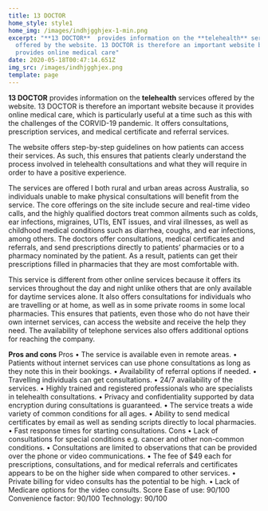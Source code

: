```yaml
---
title: 13 DOCTOR
home_style: style1
home_img: /images/indhjgghjex-1-min.png
excerpt: "**13 DOCTOR**  provides information on the **telehealth** services
  offered by the website. 13 DOCTOR is therefore an important website because it
  provides online medical care"
date: 2020-05-18T00:47:14.651Z
img_src: /images/indhjgghjex.png
template: page
---
```

**13 DOCTOR**  provides information on the **telehealth** services offered by the website. 13 DOCTOR is therefore an important website because it provides online medical care, which is particularly useful at a time such as this with the challenges of the CORVID-19 pandemic. It offers consultations, prescription services, and medical certificate and referral services.

 The website offers step-by-step guidelines on how patients can access their services. As such, this ensures that patients clearly understand the process involved in telehealth consultations and what they will require in order to have a positive experience. 

The services are offered I both rural and urban areas across Australia, so individuals unable to make physical consultations will benefit from the service.  The core offerings on the site include secure and real-time video calls, and the highly qualified doctors treat common ailments such as colds, ear infections, migraines, UTIs, ENT issues, and viral illnesses, as well as childhood medical conditions such as diarrhea, coughs, and ear infections, among others. The doctors offer consultations, medical certificates and referrals, and send prescriptions directly to patients’ pharmacies or to a pharmacy nominated by the patient. As a result, patients can get their prescriptions filled in pharmacies that they are most comfortable with. 


This service is different from other online services because it offers its services throughout the day and night unlike others that are only available for daytime services alone. It also offers consultations for individuals who are travelling or at home, as well as in some private rooms in some local pharmacies. This ensures that patients, even those who do not have their own internet services, can access the website and receive the help they need. The availability of telephone services also offers additional options for reaching the company. 


**Pros and cons** 
Pros 
•	The service is available even in remote areas.
•	Patients without internet services can use phone consultations as long as they note this in their bookings.
•	Availability of referral options if needed. 
•	Travelling individuals can get consultations. 
•	24/7 availability of the services.
•	Highly trained and registered professionals who are specialists in telehealth consultations. 
•	Privacy and confidentiality supported by data encryption during consultations is guaranteed.
•	The service treats a wide variety of common conditions for all ages. 
•	Ability to send medical certificates by email as well as sending scripts directly to local pharmacies. 
•	Fast response times for starting consultations. 
Cons 
•	Lack of consultations for special conditions e.g. cancer and other non-common conditions. 
•	Consultations are limited to observations that can be provided over the phone or video communications. 
•	The fee of $49 each for prescriptions, consultations, and for medical referrals and certificates appears to be on the higher side when compared to other services. 
•	Private billing for video consults has the potential to be high. 
•	Lack of Medicare options for the video consults. 
Score
Ease of use: 90/100
Convenience factor: 90/100
Technology: 90/100
